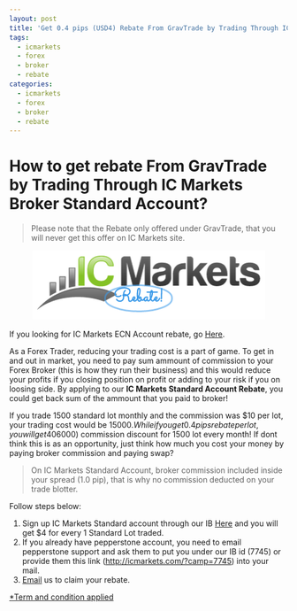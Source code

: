 ```yaml
---
layout: post
title: 'Get 0.4 pips (USD4) Rebate From GravTrade by Trading Through IC Markets Standard Account Now!'
tags:
  - icmarkets
  - forex
  - broker
  - rebate
categories:
  - icmarkets
  - forex
  - broker
  - rebate
---
```

# How to get rebate From GravTrade by Trading Through IC Markets Broker Standard Account?
> Please note that the Rebate only offered under GravTrade, that you will never get this offer on IC Markets site.

<div align="center">
<img alt="IC Markets Rebate Standard Account" src="/static/img/general-image/ic-markets-rebate.PNG" title="IC Markets Rebate Standard Account">
</div>

If you looking for IC Markets ECN Account rebate, go [Here](http://www.gravtrade.com/pepperstone/forex/broker/rebate/2016/09/16/pepperstone-broker-rebate.html "IC Markets ECN Account Rebate").

As a Forex Trader, reducing your trading cost is a part of game. To get in and out in market, you need to pay sum ammount of commission to your Forex Broker (this is how they run their business) and this would reduce your profits if you closing position on profit or adding to your risk if you on loosing side. By applying to our **IC Markets Standard Account Rebate**, you could get back sum of the ammount that you paid to broker! 

If you trade 1500 standard lot monthly and the commission was $10 per lot, your trading cost would be $15000. While if you get 0.4 pips rebate per lot, you will get 40% ($6000) commission discount for 1500 lot every month! If dont think this is as an opportunity, just think how much you cost your money by paying broker commission and paying swap?

> On IC Markets Standard Account, broker commission included inside your spread (1.0 pip), that is why no commission deducted on your trade blotter.

Follow steps below:

1. Sign up IC Markets Standard account through our IB [Here](http://icmarkets.com/?camp=7745 "Here") and you will get $4 for every 1 Standard Lot traded.
2. If you already have pepperstone account, you need to email pepperstone support and ask them to put you under our IB id (7745) or provide them this link (http://icmarkets.com/?camp=7745) into your mail.
3. [Email](http://www.gravtrade.com/contact "Email") us to claim your rebate.

[*Term and condition applied](http://www.gravtrade.com/term-and-condition/ "Term and condition applied")
